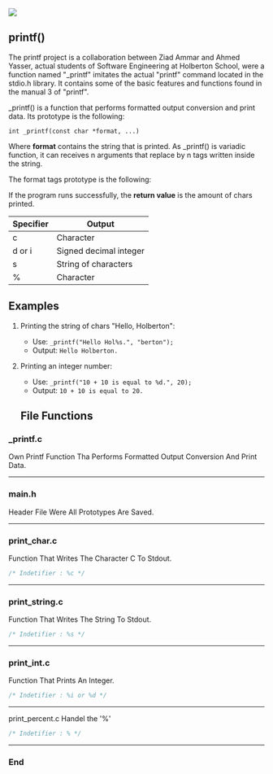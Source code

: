 ![](https://blog.holbertonschool.com/wp-content/uploads/2021/06/Fichier-13.png)

## printf()
The printf project is a collaboration between Ziad Ammar and Ahmed Yasser, actual students of Software Engineering at Holberton School, were a function named "_printf" imitates the actual "printf" command located in the stdio.h library. It contains some of the basic features and functions found in the manual 3 of "printf".

_printf() is a function that performs formatted output conversion and print data. Its prototype is the following:

	int _printf(const char *format, ...)

Where **format** contains the string that is printed. As _printf() is variadic function, it can receives n arguments that replace by n tags written inside the string.

The format tags prototype is the following:

If the program runs successfully, the **return value** is the amount of chars printed.

| Specifier | Output |
| ------------- | ------------- |
| c  | Character  |
| d or i | Signed decimal integer |
| s  | String of characters  |
| %  | Character  |

## Examples

1. Printing the string of chars "Hello, Holberton":
	+ Use: `_printf("Hello Hol%s.", "berton");`
	+ Output: `Hello Holberton.`
	
2. Printing an integer number:
	+ Use: `_printf("10 + 10 is equal to %d.", 20);`
	+ Output: `10 + 10 is equal to 20.`

    ## File Functions

### _printf.c
Own Printf Function Tha Performs Formatted Output Conversion And Print Data.

------------

### main.h
Header File Were All Prototypes Are Saved.

------------
### print_char.c
Function That Writes The Character C To Stdout.
```c
/* Indetifier : %c */
```

------------

### print_string.c
Function That Writes The String To Stdout.
```c
/* Indetifier : %s */
```

------------

### print_int.c
Function That Prints An Integer.
```c
/* Indetifier : %i or %d */
```
------------

print_percent.c
Handel the '%'
```c
/* Indetifier : % */
```


------------
### End